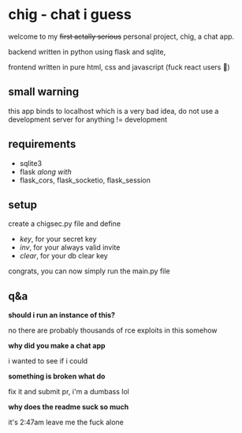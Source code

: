 # chig - chat i guess
welcome to my ~~first actally serious~~ personal project, chig, a chat app.

backend written in python using flask and sqlite,

frontend written in pure html, css and javascript (fuck react users :100:)

## small warning
this app binds to localhost which is a very bad idea, do not use a development server for anything != development

## requirements
- sqlite3
- flask *along with*
- flask_cors, flask_socketio, flask_session

## setup
create a chigsec.py file and define
- *key*, for your secret key
- *inv*, for your always valid invite
- *clear*, for your db clear key

congrats, you can now simply run the main.py file

## q&a
**should i run an instance of this?**

no there are probably thousands of rce exploits in this somehow

**why did you make a chat app**

i wanted to see if i could

**something is broken what do**

fix it and submit pr, i'm a dumbass lol

**why does the readme suck so much**

it's 2:47am leave me the fuck alone